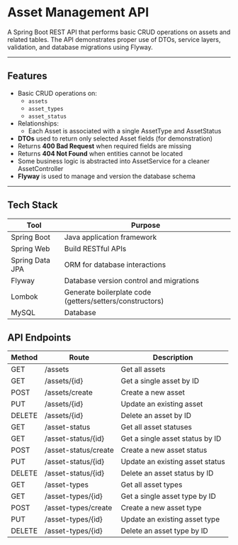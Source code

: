 # Asset Management API

A Spring Boot REST API that performs basic CRUD operations on assets and related tables. The API demonstrates proper use of DTOs, service layers, validation, and database migrations using Flyway.

---

## Features

- Basic CRUD operations on:
  - `assets`
  - `asset_types`
  - `asset_status`
- Relationships:
  - Each Asset is associated with a single AssetType and AssetStatus
- **DTOs** used to return only selected Asset fields (for demonstration)
- Returns **400 Bad Request** when required fields are missing
- Returns **404 Not Found** when entities cannot be located
- Some business logic is abstracted into AssetService for a cleaner AssetController
- **Flyway** is used to manage and version the database schema

---

## Tech Stack

| Tool                 | Purpose                                                  |
|----------------------|----------------------------------------------------------|
| Spring Boot          | Java application framework                               |
| Spring Web           | Build RESTful APIs                                       |
| Spring Data JPA      | ORM for database interactions                            |
| Flyway               | Database version control and migrations                  |
| Lombok               | Generate boilerplate code (getters/setters/constructors) |
| MySQL                | Database                                                 |


## API Endpoints

| Method | Route                 | Description                           |
|--------|-----------------------|---------------------------------------|
| GET    | /assets               | Get all assets                        |
| GET    | /assets/{id}          | Get a single asset by ID              |
| POST   | /assets/create        | Create a new asset                    |
| PUT    | /assets/{id}          | Update an existing asset              |
| DELETE | /assets/{id}          | Delete an asset by ID                 |
| GET    | /asset-status         | Get all asset statuses                |
| GET    | /asset-status/{id}    | Get a single asset status by ID       |
| POST   | /asset-status/create  | Create a new asset status             |
| PUT    | /asset-status/{id}    | Update an existing asset status       |
| DELETE | /asset-status/{id}    | Delete an asset status by ID          |
| GET    | /asset-types          | Get all asset types                   |
| GET    | /asset-types/{id}     | Get a single asset type by ID         |
| POST   | /asset-types/create   | Create a new asset type               |
| PUT    | /asset-types/{id}     | Update an existing asset type         |
| DELETE | /asset-types/{id}     | Delete an asset type by ID            |
